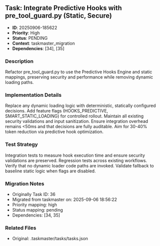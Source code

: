 ## Task: Integrate Predictive Hooks with pre_tool_guard.py (Static, Secure)
- **ID**: 20250906-185622
- **Priority**: High
- **Status**: PENDING
- **Context**: taskmaster_migration
- **Dependencies**: [34], [35]

### Description
Refactor pre_tool_guard.py to use the Predictive Hooks Engine and static mappings, preserving security and performance while removing dynamic loading paths.

### Implementation Details
Replace any dynamic loading logic with deterministic, statically configured decisions. Add feature flags (HOOKS_PREDICTIVE, SMART_STATIC_LOADING) for controlled rollout. Maintain all existing security validations and input sanitization. Ensure integration overhead remains <50ms and that decisions are fully auditable. Aim for 30-40% token reduction via predictive hook optimization.

### Test Strategy
Integration tests to measure hook execution time and ensure security validations are preserved. Regression tests across existing workflows. Verify that no dynamic loader code paths are invoked. Validate fallback to baseline static logic when flags are disabled.

### Migration Notes
- Originally Task ID: 36
- Migrated from taskmaster on: 2025-09-06 18:56:22
- Priority mapping: high
- Status mapping: pending
- Dependencies: [34, 35]

### Related Files
- Original: .taskmaster/tasks/tasks.json
